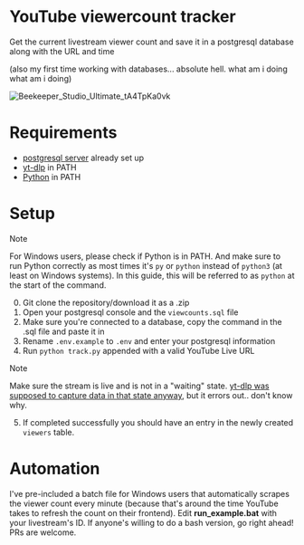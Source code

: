 # YouTube viewercount tracker
Get the current livestream viewer count and save it in a postgresql database along with the URL and time

(also my first time working with databases... absolute hell. what am i doing what am i doing)

![Beekeeper_Studio_Ultimate_tA4TpKa0vk](https://github.com/user-attachments/assets/7d25ba02-9caa-4e88-95e2-8681433fb54d)

# Requirements
- [postgresql server](https://www.postgresql.org/download/) already set up
- [yt-dlp](https://github.com/yt-dlp/yt-dlp) in PATH
- [Python](https://www.python.org/downloads/) in PATH

# Setup
> [!NOTE]
> For Windows users, please check if Python is in PATH. And make sure to run Python correctly as most times it's `py` or `python` instead of `python3` (at least on Windows systems). In this guide, this will be referred to as `python` at the start of the command.
0. Git clone the repository/download it as a .zip
1. Open your postgresql console and the `viewcounts.sql` file
2. Make sure you're connected to a database, copy the command in the .sql file and paste it in
3. Rename `.env.example` to `.env` and enter your postgresql information
4. Run `python track.py` appended with a valid YouTube Live URL
> [!NOTE]
> Make sure the stream is live and is not in a "waiting" state.
> [yt-dlp was supposed to capture data in that state anyway](https://github.com/yt-dlp/yt-dlp/pull/5152#:~:text=for%20youtube%2C%20this%20also%20applies%20to%20upcoming%20streams%2Fpremieres%20where%20they%20have%20the%20%22waiting%22%20count.), but it errors out.. don't know why.
5. If completed successfully you should have an entry in the newly created `viewers` table.

# Automation
I've pre-included a batch file for Windows users that automatically scrapes the viewer count every minute (because that's around the time YouTube takes to refresh the count on their frontend). Edit **run_example.bat** with your livestream's ID.
If anyone's willing to do a bash version, go right ahead! PRs are welcome.
